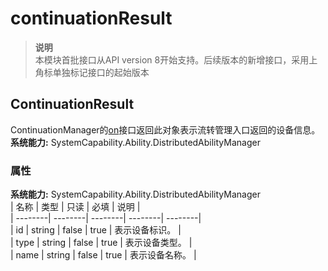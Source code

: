 # continuationResult    
> **说明**   
>本模块首批接口从API version 8开始支持。后续版本的新增接口，采用上角标单独标记接口的起始版本  
    
## ContinuationResult    
ContinuationManager的[on](js-apis-continuation-continuationManager.md#continuationmanagerondeviceselected9)接口返回此对象表示流转管理入口返回的设备信息。  
 **系统能力:**  SystemCapability.Ability.DistributedAbilityManager    
### 属性    
 **系统能力:**  SystemCapability.Ability.DistributedAbilityManager    
| 名称 | 类型 | 只读 | 必填 | 说明 |  
| --------| --------| --------| --------| --------|  
| id | string | false | true | 表示设备标识。 |  
| type | string | false | true | 表示设备类型。 |  
| name | string | false | true | 表示设备名称。 |  
